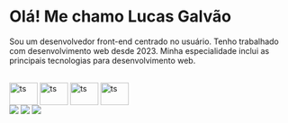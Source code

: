 <h1 style=" font-family=helvetica; font-size=20pt " >Olá! Me chamo Lucas Galvão</h1>

Sou um desenvolvedor front-end centrado no usuário.
Tenho trabalhado com desenvolvimento web desde 2023. Minha especialidade inclui as principais tecnologias para desenvolvimento
web. 




<div style="display: inline_block"><br>
   <img align="center" alt="ts" height="40" width="50" src="https://cdn.jsdelivr.net/gh/devicons/devicon@latest/icons/typescript/typescript-original.svg">
<img align="center" alt="ts" height="40" width="50"  src="https://cdn.jsdelivr.net/gh/devicons/devicon@latest/icons/nextjs/nextjs-original-wordmark.svg" ">
<img align="center" alt="ts" height="40" width="50" src="https://cdn.jsdelivr.net/gh/devicons/devicon@latest/icons/react/react-original.svg">
<img align="center" alt="ts" height="40" width="50" src="https://cdn.jsdelivr.net/gh/devicons/devicon@latest/icons/tailwindcss/tailwindcss-original.svg">



 
</div>

<div>
  <a href="https://instagram.com/lucas_vgb" target="_blank"><img src="https://img.shields.io/badge/-Instagram-%23E4405F?style=for-the-badge&logo=instagram&logoColor=white" target="_blank"></a>
  <a href = "lucas.galvao0707@gmail.com"><img src="https://img.shields.io/badge/-Gmail-%23333?style=for-the-badge&logo=gmail&logoColor=white" target="_blank"></a>
 <a href="https://www.linkedin.com/in/lucas-galvão-b59074297/" target="_blank"><img src="https://img.shields.io/badge/-LinkedIn-%230077B5?style=for-the-badge&logo=linkedin&logoColor=white" target="_blank"></a> 
   

</div>
